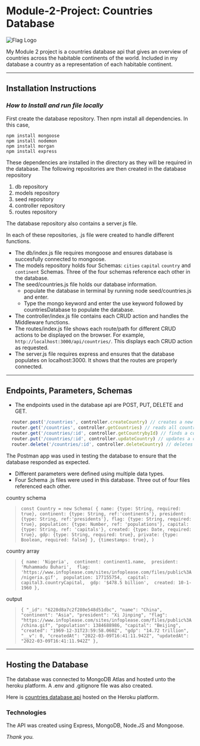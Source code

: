 # Module-2-Project: Countries Database

![Flag Logo](https://upload.wikimedia.org/wikipedia/commons/3/3d/Flag-map_of_the_world_%282017%29.png)

My Module 2 project is a countries database api that gives an overview of countries across the habitable continents of the world. Included in my database a country as a representation of each habitable continent.
___

## Installation Instructions

### *How to Install and run file locally*

First create the database repository. Then npm install all dependencies. In this case, 

```terminal
npm install mongoose 
npm install nodemon 
npm install morgan
npm install express 
```
These dependencies are installed in the directory as they will be required in the database. The following repositories are then created in the database repository 
1.  db repository 
2.  models repository 
3.  seed repository 
4.  controller repository 
5.  routes repository 

The database repository also contains a server.js file.

In each of these repositories, .js file were created to handle different functions.

* The db/index.js file requires mongoose and ensures database is succesfully connected to mongoose.
* The models repository holds four Schemas: `cities` `capital` `country` and `continent` Schemas. Three of the four schemas reference each other in the database.
* The seed/countries.js file holds our database information. 
  * populate the database in terminal by running node seed/countries.js and enter.
  * Type the mongo keyword and enter the use keyword followed by countriesDatabase to populate the database.
* The controller/index.js file contains each CRUD action and handles the Middleware functions.
* The routes/index.js file shows each route/path for different CRUD actions to be displayed on the browser. For example, `http://localhost:3000/api/countries/`. This displays     each CRUD action as requested.
* The server.js file requires express and ensures that the database populates on localhost:3000. It shows that the routes are properly connected.

---

## Endpoints, Parameters, Schemas
- The endpoints used in the database api are POST, PUT, DELETE and GET. 
```javascript
  router.post('/countries', controller.createCountry) // creates a new country object.
  router.get('/countries', controller.getCountries) // reads all countries in the database
  router.get('/countries/:id', controller.getCountrybyId) // finds a country by it's unique ID
  router.put('/countries/:id', controller.updateCountry) // updates a country information
  router.delete('/countries/:id', controller.deleteCountry) // deletes a country by its unique ID
  ```
  The Postman app was used in testing the database to ensure that the database responded as expected.
- Different parameters were defined using multiple data types.
- Four Schema .js files were used in this database. Three out of four files referenced each other.

country schema
>`const Country = new Schema(
    {
        name: {type: String, required: true},
        continent: {type: String, ref:'continents'},
        president: {type: String, ref:'presidents'},
        flag: {type: String, required: true},
        population: {type: Number, ref: 'populations'},
        capital: {type: String, ref: 'capitals'},
        created: {type: Date, required: true},
        gdp: {type: String, required: true},
        private: {type: Boolean, required: false}
    },
    {timestamps: true},
)`

country array
>`{
name: 'Nigeria', 
continent: continent1.name, 
president: 'Muhammadu Buhari', 
flag: 'https://www.infoplease.com/sites/infoplease.com/files/public%3A/nigeria.gif', 
population: 177155754, 
capital: capital3.countryCapital, 
gdp: '$478.5 billion', 
created: 10-1-1960
},`

output
>`{
      "_id": "6228d8a7c2f280e548d51dbc",
      "name": "China",
      "continent": "Asia",
      "president": "Xi Jinping",
      "flag": "https://www.infoplease.com/sites/infoplease.com/files/public%3A/china.gif",
      "population": 1384688986,
      "capital": "Beijing",
      "created": "1969-12-31T23:59:58.060Z",
      "gdp": "14.72 trillion",
      "__v": 0,
      "createdAt": "2022-03-09T16:41:11.942Z",
      "updatedAt": "2022-03-09T16:41:11.942Z"
    },`
    
---

## Hosting the Database
The database was connected to MongoDB Atlas and hosted unto the heroku platform. A .env and .gitignore file was also created.

Here is [countries database api](https://arcane-springs-77163.herokuapp.com/countries "Countries Database") hosted on the Heroku platform.

### **Technologies**

The API was created using Express, MongoDB, Node.JS and Mongoose.

*Thank you.*
